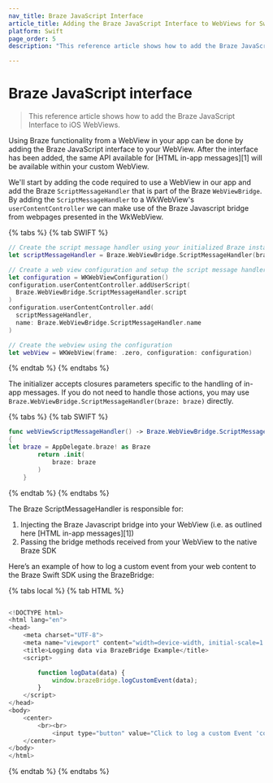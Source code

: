 ```yaml
---
nav_title: Braze JavaScript Interface
article_title: Adding the Braze JavaScript Interface to WebViews for Swift
platform: Swift
page_order: 5
description: "This reference article shows how to add the Braze JavaScript Interface to WebViews."

---
```


# Braze JavaScript interface

> This reference article shows how to add the Braze JavaScript Interface to iOS WebViews.

Using Braze functionality from a WebView in your app can be done by adding the Braze JavaScript interface to your WebView. After the interface has been added, the same API available for [HTML in-app messages][1] will be available within your custom WebView.

We'll start by adding the code required to use a WebView in our app
and add the Braze `ScriptMessageHandler` that is part of the Braze `WebViewBridge`. By adding the `ScriptMessageHandler`
to a WkWebView's `userContentController` we can make use of the Braze Javascript bridge from webpages presented in the WkWebView.

{% tabs %}
{% tab SWIFT %}
```swift
// Create the script message handler using your initialized Braze instance.
let scriptMessageHandler = Braze.WebViewBridge.ScriptMessageHandler(braze: braze)

// Create a web view configuration and setup the script message handler.
let configuration = WKWebViewConfiguration()
configuration.userContentController.addUserScript(
  Braze.WebViewBridge.ScriptMessageHandler.script
)
configuration.userContentController.add(
  scriptMessageHandler,
  name: Braze.WebViewBridge.ScriptMessageHandler.name
)

// Create the webview using the configuration
let webView = WKWebView(frame: .zero, configuration: configuration)
```
{% endtab %}
{% endtabs %}

The initializer accepts closures parameters specific to the handling of in-app messages.
If you do not need to handle those actions, you may use
``Braze.WebViewBridge.ScriptMessageHandler(braze: braze)`` directly.

{% tabs %}
{% tab SWIFT %}
```swift
func webViewScriptMessageHandler() -> Braze.WebViewBridge.ScriptMessageHandler
{
let braze = AppDelegate.braze! as Braze
        return .init(
            braze: braze
        )
    }
```
{% endtab %}
{% endtabs %}

The Braze ScriptMessageHandler is responsible for:
1. Injecting the Braze Javascript bridge into your WebView (i.e. as outlined here [HTML in-app messages][1])
2. Passing the  bridge methods received from your WebView to the native Braze SDK

Here’s an example of how to log a custom event from your web content to the Braze Swift SDK using the BrazeBridge:

{% tabs local %}
{% tab HTML %}
```javascript

<!DOCTYPE html>
<html lang="en">
<head>
    <meta charset="UTF-8">
    <meta name="viewport" content="width=device-width, initial-scale=1.0">
    <title>Logging data via BrazeBridge Example</title>
    <script>

        function logData(data) {
            window.brazeBridge.logCustomEvent(data);
        }
    </script>
</head>
<body>
    <center>
        <br><br>
            <input type="button" value="Click to log a custom Event 'completed_level'" onclick="logData('completed_level')"><br>
    </center>
</body>
</html>
```
{% endtab %}
{% endtabs %}
